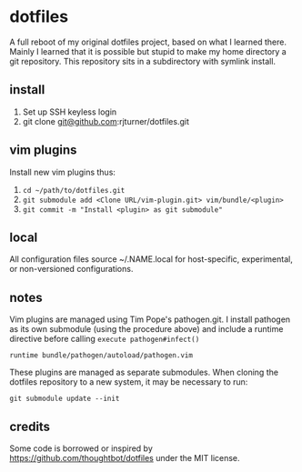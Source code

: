 dotfiles
========

A full reboot of my original dotfiles project, based on what I learned there.
Mainly I learned that it is possible but stupid to make my home directory a git
repository. This repository sits in a subdirectory with symlink install.

install
-------

1. Set up SSH keyless login
2. git clone git@github.com:rjturner/dotfiles.git

vim plugins
-----------

Install new vim plugins thus:

1. `cd ~/path/to/dotfiles.git`
2. `git submodule add <Clone URL/vim-plugin.git> vim/bundle/<plugin>`
3. `git commit -m "Install <plugin> as git submodule"`

local
-----

All configuration files source ~/.NAME.local for host-specific, experimental,
or non-versioned configurations.

notes
-----

Vim plugins are managed using Tim Pope's pathogen.git.  I install pathogen as
its own submodule (using the procedure above) and include a runtime directive
before calling `execute pathogen#infect()`

    runtime bundle/pathogen/autoload/pathogen.vim

These plugins are managed as separate submodules.  When cloning the dotfiles
repository to a new system, it may be necessary to run:

    git submodule update --init

credits
-------

Some code is borrowed or inspired by https://github.com/thoughtbot/dotfiles
under the MIT license.
